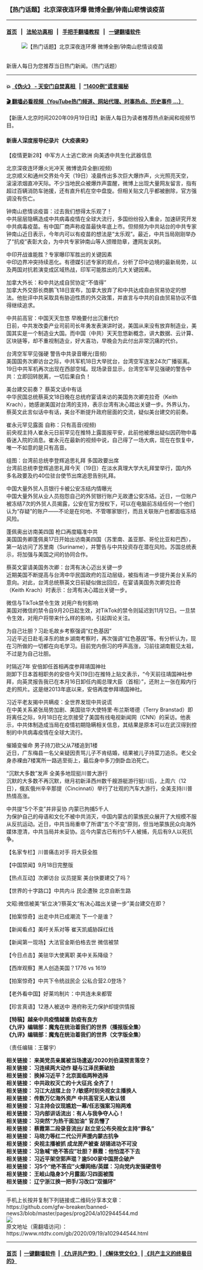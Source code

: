 ### 【热门话题】北京深夜连环爆 微博全删/钟南山悲情谈疫苗
------------------------

#### [首页](https://github.com/gfw-breaker/banned-news3/blob/master/README.md) &nbsp;&nbsp;|&nbsp;&nbsp; [法轮功真相](https://github.com/begood0513/basic/blob/master/README.md)  &nbsp;&nbsp;|&nbsp;&nbsp; [手把手翻墙教程](https://github.com/gfw-breaker/guides/wiki)  &nbsp;&nbsp;|&nbsp;&nbsp; [一键翻墙软件](https://github.com/gfw-breaker/nogfw/blob/master/README.md)  



<div><div class="featured_image">
 <figure>
  <img alt="【热门话题】北京深夜连环爆 微博全删/钟南山悲情谈疫苗" src="https://i.ntdtv.com/assets/uploads/2020/06/45-1-1-800x450.jpg"/>
 </figure><br/>
 <span class="caption">
  新唐人每日为您推荐当日热门新闻。（热门话题）
 </span>
</div>
</div><hr/>

#### 💥 [《伪火》 - 天安门自焚真相 ](http://158.247.195.190:10000/videos/blog/weihuo.html)&nbsp; |&nbsp; [“1400例”谎言揭秘  ](http://158.247.195.190:10000/videos/blog/jiexi1400.html)

#### [ 🎬  翻墙必看视频（YouTube热门频道、网站代理、时事热点、历史事件 ...）](https://github.com/gfw-breaker/links/blob/master/banned.md)

<div><div class="post_content" itemprop="articleBody">
 <p>
  【新唐人北京时间2020年09月19日讯】新唐人每日为读者推荐热点新闻和视频节目。
 </p>
 <h4>
  <strong>
   <ok href="https://www.ntdtv.com/gb/2020/08/06/a102912474.html" rel="noopener" target="_blank">
    新唐人深度报导纪录片《大疫袭来》
   </ok>
  </strong>
 </h4>
 <p>
  <ok href="https://www.ntdtv.com/gb/2020/09/02/a102931621.html" rel="noopener" target="_blank">
   【疫情更新28】中军方人士逃亡欧洲 向美透中共生化武器信息
  </ok>
 </p>
 <p>
  <ok href="https://www.ntdtv.com/gb/2020/09/19/a102944474.html" rel="noopener" target="_blank">
   北京深夜连环爆火光冲天 微博诡异全删(视频)
  </ok>
  <br/>
  北京顺义和通州交界处今天（19日）凌晨传出多次巨大爆炸声，火光照亮天空，滚滚浓烟直冲天际。不少当地民众被爆炸声震醒，微博上出现大量网友留言，指有超过百辆消防车驰援，还有直升机在空中盘旋。但相关贴文几乎都被删除，官方强调没有伤亡。
 </p>
 <p>
  <ok href="https://www.ntdtv.com/gb/2020/09/19/a102944319.html" rel="noopener" target="_blank">
   钟南山悲情谈疫苗：过去我们想得太乐观了！
  </ok>
  <br/>
  中共层层隐瞒造成中共病毒疫情在全球大流行，多国纷纷投入重金，加速研究开发中共病毒疫苗。有中国厂商声称疫苗最快年底上市。但频频为中共站台的中共专家钟南山近日表示，今年内可以有疫苗的想法是“太乐观”。最近，中共当局刚刚举办了“抗疫”表彰大会，为中共专家钟南山等人颁赠勋章，遭网友讽刺。
 </p>
 <p>
  <ok href="https://www.ntdtv.com/gb/2020/09/19/a102944488.html" rel="noopener" target="_blank">
   中印开战谁能胜？专家曝印军胜出的关键因素
  </ok>
  <br/>
  中印边界冲突持续恶化。有德媒引述专家的观点，分析了印中边境的最新局势，以及两国对抗若演变成区域热战，印军可能胜出的几大关键因素。
 </p>
 <p>
  <ok href="https://www.ntdtv.com/gb/2020/09/19/a102944514.html" rel="noopener" target="_blank">
   加拿大外长：和中共达成自贸协定“不值得”
  </ok>
  <br/>
  加拿大外交部长商鹏飞18日宣布，加拿大放弃了和中共达成自由贸易协定的想法。他批评中共采取具有胁迫性质的外交政策，并直言与中共的自由贸易协议不值得继续追求。
 </p>
 <p>
  <ok href="https://www.ntdtv.com/gb/2020/09/19/a102944448.html" rel="noopener" target="_blank">
   中共前高官：中国天天忽悠 早晚要付出沉重代价
  </ok>
  <br/>
  日前，中共发改委产业司前司长年勇发表演讲时说，美国从来没有放弃制造业，美国其实是一个制造业大国。而中国（中共）天天忽悠新概念，讲大数据、云计算、区块链等，却不重视制造业，好大喜功，早晚会为此付出非常沉痛的代价。
 </p>
 <p>
  <ok href="https://www.ntdtv.com/gb/2020/09/19/a102944396.html" rel="noopener" target="_blank">
   台湾空军罕见强硬 警告中共录音曝光(音频)
  </ok>
  <br/>
  美国国务次卿访台之际，中共军机18日大举扰台，台湾空军连发24次广播驱离。19日中共军机再次出现在西部空域。现场录音显示，台湾空军罕见强硬的警告中共：立即回转脱离，一切后果自负！
 </p>
 <p>
  <ok href="https://www.ntdtv.com/gb/2020/09/19/a102944345.html" rel="noopener" target="_blank">
   美台建交前奏？ 蔡英文话中有话
  </ok>
  <br/>
  中华民国总统蔡英文18日晚在总统府宴请来访的美国务次卿克拉奇（Keith Krach），她感谢美国对台湾的支持，表示台湾有决心踏出关键一步。外界认为，蔡英文此言似话中有话，美台不断提升政府层面的交流，疑似美台建交的前奏。
 </p>
 <p>
  <ok href="https://www.ntdtv.com/gb/2020/09/19/a102944297.html" rel="noopener" target="_blank">
   崔永元罕见露面 自称：只有高音(视频)
  </ok>
  <br/>
  前央视主持人崔永元日前罕见在推特上露面报平安，此前他被爆出疑似因药物中毒昏迷入院的消息。崔永元在最新的视频中说，自己得了一场大病，现在在恢复中，唯一不如意的是只有高音。
 </p>
 <p>
  <ok href="https://www.ntdtv.com/gb/2020/09/19/a102944412.html" rel="noopener" target="_blank">
   组图：台湾前总统李登辉追思礼拜 多国政要出席
  </ok>
  <br/>
  台湾前总统李登辉追思礼拜今天（19日）在淡水真理大学大礼拜堂举行，国内外多名政要及约40位驻台使节出席追思告别礼拜。
 </p>
 <p>
  <ok href="https://www.ntdtv.com/gb/2020/09/19/a102944242.html" rel="noopener" target="_blank">
   中国大量外贸人员银行卡被公安冻结内情曝光
  </ok>
  <br/>
  中国大量外贸从业人员抱怨自己的外贸银行账户无故遭公安冻结。近日，一位账户被冻结7次的外贸人员揭露，公安在官方授权下，可以在电脑前冻结任何一个他们认为“存疑”的账户——不论是在何地、不管哪家银行，而且关联账户也都面临冻结风险。
 </p>
 <p>
  <ok href="https://www.ntdtv.com/gb/2020/09/19/a102944419.html" rel="noopener" target="_blank">
   蓬佩奥出访南美四国 枪口再度瞄准中共
  </ok>
  <br/>
  美国国务卿蓬佩奥17日开始出访南美四国（苏里南、盖亚那、哥伦比亚和巴西），第一站访问了苏里南（Suriname），并警告与中共投资存在潜在风险。苏国总统表示，将加强与美国之间的协同合作。
 </p>
 <p>
  <ok href="https://www.ntdtv.com/gb/2020/09/18/a102944105.html" rel="noopener" target="_blank">
   蔡英文宴请美国务次卿：台湾有决心迈出关键一步
  </ok>
  <br/>
  近期美国不断提高与台湾中华民国政府的互动层级，被指有进一步提升美台关系的意向。对此，台湾总统蔡英文日前疑似做出回应，在宴请美国务次卿克拉奇（Keith Krach）时表示：台湾有决心踏出关键一步。
 </p>
 <p>
  <ok href="https://www.ntdtv.com/gb/2020/09/18/a102943691.html" rel="noopener" target="_blank">
   微信与TikTok禁令生效 对用户有何影响
  </ok>
  <br/>
  美国对微信的禁令自9月20日起生效，对TikTok的禁令则延迟到11月12日。一旦禁令生效，对用户将带来什么样的影响，引起舆论关注。
 </p>
 <p>
  <ok href="https://www.ntdtv.com/gb/2020/09/19/a102944318.html" rel="noopener" target="_blank">
   为自己壮胆？习赴毛故乡考察强调“红色基因”
  </ok>
  <br/>
  习近平近日赴毛泽东的故乡湖南考察时，再次强调“红色基因”等。有分析认为，现在习所做的一切都在向毛学习。目前党内倒习的呼声高涨，习前往湖南觐见太祖，不过是为自己壮胆。
 </p>
 <p>
  <ok href="https://www.ntdtv.com/gb/2020/09/19/a102944317.html" rel="noopener" target="_blank">
   时隔近7年 安倍卸任首相再度参拜靖国神社
  </ok>
  <br/>
  刚卸下日本首相职务的安倍今天(19日)在推特上贴文表示，“今天前往靖国神社参拜，向英灵报告我已在本月16日卸任内阁总理大臣（首相）”，还附上一张在殿内行走的照片。这是继2013年底以来，安倍再度参拜靖国神社。
 </p>
 <p>
  <ok href="https://www.ntdtv.com/gb/2020/09/19/a102944292.html" rel="noopener" target="_blank">
   习近平老友揭中共瞒疫：全世界发现中共说谎
  </ok>
  <br/>
  在中美关系紧张局势加剧、美国驻华大使特里‧布兰斯塔德（Terry Branstad）即将离任之际，9月18日在北京接受了美国有线电视新闻网（CNN）的采访。他表示，中共体制造成当局在疫情初期隐瞒相关信息，其结果是原本可以在武汉得到控制的中共病毒疫情在全球大流行。
 </p>
 <p>
  <ok href="https://www.ntdtv.com/gb/2020/09/19/a102944266.html" rel="noopener" target="_blank">
   催婚变催命 男子持刀砍父从7楼追到1楼
  </ok>
  <br/>
  近日，广东梅县一名父亲疑因责骂儿子不肯结婚，结果被儿子持菜刀追杀。老父全身赤裸由7楼寓所一路逃至街上，最后身中多刀倒卧血泊死亡。
 </p>
 <p>
  <ok href="https://www.ntdtv.com/gb/2020/09/18/a102943530.html" rel="noopener" target="_blank">
   “沉默大多数”发声 全美多地现挺川普大游行
  </ok>
  <br/>
  沉默的大多数不再沉默，继月初新泽西州数千艘游艇游行挺川后，上周六（12日），俄亥俄州辛辛那提（Cincinnati）举行了壮观的汽车大游行，全美支持川普热情高涨。
 </p>
 <p>
  <ok href="https://www.ntdtv.com/gb/2020/09/18/a102944018.html" rel="noopener" target="_blank">
   中共提“5个不变”并非妥协 内蒙已拘捕5千人
  </ok>
  <br/>
  为保护自己的母语和文化不被中共消灭，中国内蒙古的蒙族民众展开了大规模不服从反抗运动。近日，中共当局重申了所谓“五个不变”原则，但当地蒙族民众向海外媒体澄清，中共当局并未妥协。迄今内蒙古已有约5千人被捕，先后有9人以死抗争。
 </p>
 <p>
  <ok href="https://www.ntdtv.com/gb/2020/09/19/a102944216.html" rel="noopener" target="_blank">
   【名家专栏】川普痛击对手 将大获全胜
  </ok>
 </p>
 <p>
  <ok href="https://www.ntdtv.com/gb/2020/09/19/a102944173.html" rel="noopener" target="_blank">
   【中国禁闻】9月18日完整版
  </ok>
 </p>
 <p>
  <ok href="https://www.ntdtv.com/gb/2020/09/19/a102944347.html" rel="noopener" target="_blank">
   【热点互动】次卿访台 议员提案 美台快要建交了吗？
  </ok>
 </p>
 <p>
  <ok href="https://www.ntdtv.com/gb/2020/09/18/a102943769.html" rel="noopener" target="_blank">
   【世界的十字路口】中共内斗 民企遭殃 北京自断生路
  </ok>
 </p>
 <p>
  <ok href="https://www.ntdtv.com/gb/2020/09/19/a102944214.html" rel="noopener" target="_blank">
   文昭:微信被美“斩立决”/蔡英文“有决心踏出关键一步”美台建交在即？
  </ok>
 </p>
 <p>
  <ok href="https://www.ntdtv.com/gb/2020/09/19/a102944375.html" rel="noopener" target="_blank">
   【拍案惊奇】出走中共已成潮流 下一个是谁？
  </ok>
 </p>
 <p>
  <ok href="https://www.ntdtv.com/gb/2020/09/19/a102944226.html" rel="noopener" target="_blank">
   【新闻看点】美吁关系对等 崔天凯威胁踩红线
  </ok>
 </p>
 <p>
  <ok href="https://www.ntdtv.com/gb/2020/09/19/a102944449.html" rel="noopener" target="_blank">
   【新闻第一现场】大法官金斯伯格去世 微信被禁
  </ok>
 </p>
 <p>
  <ok href="https://www.ntdtv.com/gb/2020/09/18/a102943936.html" rel="noopener" target="_blank">
   【今日点击】美驻华大使离职 美中关系降级？
  </ok>
 </p>
 <p>
  <ok href="https://www.ntdtv.com/gb/2020/09/19/a102944369.html" rel="noopener" target="_blank">
   【西岸观察】黑人创造美国？1776 vs 1619
  </ok>
 </p>
 <p>
  <ok href="https://www.ntdtv.com/gb/2020/09/17/a102942704.html" rel="noopener" target="_blank">
   【拍案惊奇】中共下令统战民企 公私合营2.0登场？
  </ok>
 </p>
 <p>
  <ok href="https://www.ntdtv.com/gb/2020/09/19/a102944281.html" rel="noopener" target="_blank">
   【老外看中国】好莱坞制片：中共连未来都管
  </ok>
 </p>
 <p>
  <ok href="https://www.ntdtv.com/gb/2020/09/19/a102944262.html" rel="noopener" target="_blank">
   【珍言真语】12港人被送中 港府称无力保护却提供情报
  </ok>
 </p>
 <p>
  <strong>
   <ok href="https://www.ntdtv.com/gb/2020/04/23/a102829962.html" rel="noopener" target="_blank">
    【特稿】越亲中共疫情越重 防疫有良方
   </ok>
  </strong>
  <br/>
  <strong>
   <ok href="https://www.ntdtv.com/gb/2019/02/15/a102512426.html" rel="noopener" target="_blank">
    《九评》编辑部：魔鬼在统治着我们的世界（播报版全集）
   </ok>
  </strong>
  <br/>
  <strong>
   <ok href=" https://www.ntdtv.com/gb/2018/06/08/a1378888.html" rel="noopener" target="_blank">
    《九评》编辑部：魔鬼在统治着我们的世界（文字版全集）
   </ok>
  </strong>
 </p>
 <p>
  （责任编辑：王馨宇）
 </p>
 <p>
  <strong>
   相关链接：
   <ok href="https://www.ntdtv.com/gb/2020/09/18/a102943664.html" rel="noopener" target="_blank">
    来美党员亲属被当场遣返/2020刘伯温预言落空？
   </ok>
  </strong>
  <br/>
  <strong>
   相关链接：
   <ok href="https://www.ntdtv.com/gb/2020/09/17/a102942866.html" rel="noopener" target="_blank">
    习连续两大动作 疑与江泽民撕破脸
   </ok>
  </strong>
  <br/>
  <strong>
   相关链接：
   <ok href="https://www.ntdtv.com/gb/2020/09/16/a102941989.html" rel="noopener" target="_blank">
    换掉习近平？北京面临两种选择
   </ok>
  </strong>
  <br/>
  <strong>
   相关链接：
   <ok href="https://www.ntdtv.com/gb/2020/09/15/a102940956.html" rel="noopener" target="_blank">
    中共政权灭亡的十大征兆 全齐了！
   </ok>
  </strong>
  <br/>
  <strong>
   相关链接：
   <ok href="https://www.ntdtv.com/gb/2020/09/14/a102940350.html" rel="noopener" target="_blank">
    习江大战摆上台？/敏感时刻央视女主播换人
   </ok>
  </strong>
  <br/>
  <strong>
   相关链接：
   <ok href="https://www.ntdtv.com/gb/2020/09/13/a102939815.html" rel="noopener" target="_blank">
    传数万亿海外资产 中共高官无人敢认领
   </ok>
  </strong>
  <br/>
  <strong>
   相关链接：
   <ok href="https://www.ntdtv.com/gb/2020/09/12/a102939093.html" rel="noopener" target="_blank">
    习主持会议现尴尬一幕/任志强案习陷两难
   </ok>
  </strong>
  <br/>
  <strong>
   相关链接：
   <ok href="https://www.ntdtv.com/gb/2020/09/11/a102938280.html" rel="noopener" target="_blank">
    习内部讲话流出：有人与我争夺人心！
   </ok>
  </strong>
  <br/>
  <strong>
   相关链接：
   <ok href="https://www.ntdtv.com/gb/2020/09/10/a102937501.html" rel="noopener" target="_blank">
    习突然“为热干面加油” 官员懵了
   </ok>
  </strong>
  <br/>
  <strong>
   相关链接：
   <ok href="https://www.ntdtv.com/gb/2020/09/09/a102936654.html" rel="noopener" target="_blank">
    蔡霞第二段录音流出/ 赵立坚公布央视女主持“罪名”
   </ok>
  </strong>
  <br/>
  <strong>
   相关链接：
   <ok href="https://www.ntdtv.com/gb/2020/09/08/a102936052.html" rel="noopener" target="_blank">
    马晓力等红二代公开声援内蒙古抗争
   </ok>
  </strong>
  <br/>
  <strong>
   相关链接：
   <ok href="https://www.ntdtv.com/gb/2020/09/07/a102935362.html" rel="noopener" target="_blank">
    央视主播被抓 成龙房产被查 胡锡进功不可没
   </ok>
  </strong>
  <br/>
  <strong>
   相关链接：
   <ok href="https://www.ntdtv.com/gb/2020/09/06/a102934800.html" rel="noopener" target="_blank">
    习急喊“绝不答应”壮胆？蔡霞：他怕混不下去
   </ok>
  </strong>
  <br/>
  <strong>
   相关链接：
   <ok href="https://www.ntdtv.com/gb/2020/09/05/a102934241.html" rel="noopener" target="_blank">
    习近平架空郭声琨？逾500家中国房企破产
   </ok>
  </strong>
  <br/>
  <strong>
   相关链接：
   <ok href="https://www.ntdtv.com/gb/2020/09/04/a102933494.html" rel="noopener" target="_blank">
    习5个“绝不答应”火爆网络/英媒：习向党内发强硬信号
   </ok>
  </strong>
  <br/>
  <strong>
   相关链接：
   <ok href="https://www.ntdtv.com/gb/2020/09/03/a102932837.html" rel="noopener" target="_blank">
    王岐山隐身3个月露面/习四面被围
   </ok>
  </strong>
  <br/>
  <strong>
   相关链接：
   <ok href="https://www.ntdtv.com/gb/2020/09/02/a102931945.html" rel="noopener" target="_blank">
    辽宁浙江换一把手/习改口“双循环”
   </ok>
  </strong>
 </p>
 <div class="single_ad">
 </div>
</div>
</div>
<hr/>
手机上长按并复制下列链接或二维码分享本文章：<br/>
https://github.com/gfw-breaker/banned-news3/blob/master/pages/prog204/a102944544.md <br/>
<a href='https://github.com/gfw-breaker/banned-news3/blob/master/pages/prog204/a102944544.md'><img src='https://github.com/gfw-breaker/banned-news3/blob/master/pages/prog204/a102944544.md.png'/></a> <br/>
原文地址（需翻墙访问）：https://www.ntdtv.com/gb/2020/09/19/a102944544.html


------------------------
#### [首页](https://github.com/gfw-breaker/banned-news3/blob/master/README.md) &nbsp;|&nbsp; [一键翻墙软件](https://github.com/gfw-breaker/nogfw/blob/master/README.md) &nbsp;| [《九评共产党》](https://github.com/gfw-breaker/9ping.md/blob/master/README.md#九评之一评共产党是什么) | [《解体党文化》](https://github.com/gfw-breaker/jtdwh.md/blob/master/README.md) | [《共产主义的终极目的》](https://github.com/gfw-breaker/gczydzjmd.md/blob/master/README.md)


<img src='http://gfw-breaker.win/banned-news3/pages/prog204/a102944544.md' width='0px' height='0px'/>